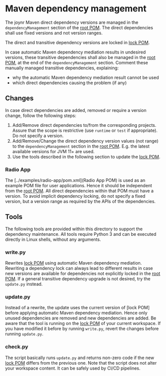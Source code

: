 # Maven dependency management

The joynr Maven direct dependency versions are managed in the `dependencyManagement` section of
the [root POM](../pom.xml).
The direct dependencies shall use fixed versions and not version ranges.

The direct and transitive dependency versions are locked in [lock POM](./pom.xml).

In case automatic Maven dependency mediation results in undesired versions,
these transitive dependencies shall also be managed in the [root POM](../pom.xml),
at the end of the `dependencyManagement` section. Comment these manually managed transitive
dependencies, explaining:
* why the automatic Maven dependency mediation result cannot be used
* which direct dependencies causing the problem (if any)

## Changes
In case direct dependencies are added, removed or require a version change, follow the following
steps:
1. Add/Remove direct dependencies to/from the corresponding projects. Assure that the scope is
restrictive (use `runtime` or `test` if appropriate). Do not specify a version.
2. Add/Remove/Change the direct dependency version values (not range) to the `dependencyManagement`
section in the [root POM](../pom.xml). E.g. the latest available versions for JVM 11+ are used.
3. Use the tools described in the following section to update the [lock POM](./pom.xml).

### Radio App
The [../examples/radio-app/pom.xml](Radio App POM) is used as an example POM file for user
applications. Hence it should be independent from the [root POM](../pom.xml). All
direct dependencies within that POM must have a version. To avoid implicit dependency locking,
do not specify a fixed version, but a version range as required by the APIs of the dependencies.

## Tools
The following tools are provided within this directory to support the dependency maintenance.
All tools require Python 3 and can be executed directly in Linux shells, without any arguments.

### write.py
Rewrites [lock POM](./pom.xml) using automatic Maven dependency mediation.
Rewriting a dependency lock can always lead to different results in case new versions are available
for dependencies not explicitly locked in the [root POM](../pom.xml). If a general transitive
dependency upgrade is not desired, try the `update.py` instead.

### update.py
Instead of a rewrite, the update uses the current version of [lock POM] before applying automatic
Maven dependency mediation. Hence only unused dependencies are removed and new dependencies are
added. Be aware that the tool is running on the [lock POM](./pom.xml) of your current workspace.
If you have modified it before by running `write.py`, revert the changes before running `update.py`.


### check.py
The script basically runs `update.py` and returns non-zero code if the new [lock POM](./pom.xml)
differs from the previous one. Note that the script does not alter your workspace content.
It can be safely used by CI/CD pipelines.
